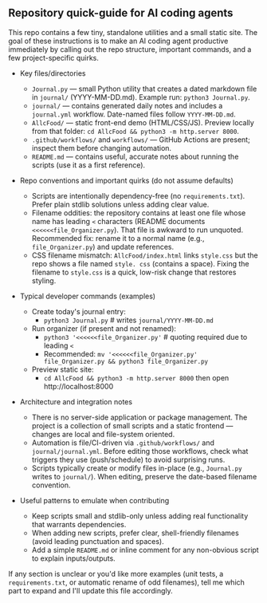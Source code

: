 ## Repository quick-guide for AI coding agents

This repo contains a few tiny, standalone utilities and a small static site. The goal of these instructions is to make an AI coding agent productive immediately by calling out the repo structure, important commands, and a few project-specific quirks.

- Key files/directories
  - `Journal.py` — small Python utility that creates a dated markdown file in `journal/` (YYYY-MM-DD.md). Example run: `python3 Journal.py`.
  - `journal/` — contains generated daily notes and includes a `journal.yml` workflow. Date-named files follow `YYYY-MM-DD.md`.
  - `AllcFood/` — static front-end demo (HTML/CSS/JS). Preview locally from that folder: `cd AllcFood && python3 -m http.server 8000`.
  - `.github/workflows/` and `workflows/` — GitHub Actions are present; inspect them before changing automation.
  - `README.md` — contains useful, accurate notes about running the scripts (use it as a first reference).

- Repo conventions and important quirks (do not assume defaults)
  - Scripts are intentionally dependency-free (no `requirements.txt`). Prefer plain stdlib solutions unless adding clear value.
  - Filename oddities: the repository contains at least one file whose name has leading `<` characters (README documents `<<<<<<file_Organizer.py`). That file is awkward to run unquoted. Recommended fix: rename it to a normal name (e.g., `file_Organizer.py`) and update references.
  - CSS filename mismatch: `AllcFood/index.html` links `style.css` but the repo shows a file named `style. css` (contains a space). Fixing the filename to `style.css` is a quick, low-risk change that restores styling.

- Typical developer commands (examples)
  - Create today's journal entry:
    - `python3 Journal.py`  # writes `journal/YYYY-MM-DD.md`
  - Run organizer (if present and not renamed):
    - `python3 '<<<<<<file_Organizer.py'`  # quoting required due to leading `<`
    - Recommended: `mv '<<<<<<file_Organizer.py' file_Organizer.py && python3 file_Organizer.py`
  - Preview static site:
    - `cd AllcFood && python3 -m http.server 8000` then open http://localhost:8000

- Architecture and integration notes
  - There is no server-side application or package management. The project is a collection of small scripts and a static frontend — changes are local and file-system oriented.
  - Automation is file/CI-driven via `.github/workflows/` and `journal/journal.yml`. Before editing those workflows, check what triggers they use (push/schedule) to avoid surprising runs.
  - Scripts typically create or modify files in-place (e.g., `Journal.py` writes to `journal/`). When editing, preserve the date-based filename convention.

- Useful patterns to emulate when contributing
  - Keep scripts small and stdlib-only unless adding real functionality that warrants dependencies.
  - When adding new scripts, prefer clear, shell-friendly filenames (avoid leading punctuation and spaces).
  - Add a simple `README.md` or inline comment for any non-obvious script to explain inputs/outputs.

If any section is unclear or you'd like more examples (unit tests, a `requirements.txt`, or automatic rename of odd filenames), tell me which part to expand and I'll update this file accordingly.
